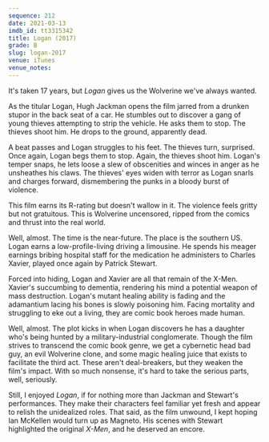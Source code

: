 ```yaml
---
sequence: 212
date: 2021-03-13
imdb_id: tt3315342
title: Logan (2017)
grade: B
slug: logan-2017
venue: iTunes
venue_notes:
---
```


It's taken 17 years, but _Logan_ gives us the Wolverine we've always wanted.

<!-- end -->

As the titular Logan, Hugh Jackman opens the film jarred from a drunken stupor in the back seat of a car. He stumbles out to discover a gang of young thieves attempting to strip the vehicle. He asks them to stop. The thieves shoot him. He drops to the ground, apparently dead.

A beat passes and Logan struggles to his feet. The thieves turn, surprised. Once again, Logan begs them to stop. Again, the thieves shoot him. Logan's temper snaps, he lets loose a slew of obscenities and winces in anger as he unsheathes his claws. The thieves' eyes widen with terror as Logan snarls and charges forward, dismembering the punks in a bloody burst of violence.

This film earns its R-rating but doesn't wallow in it. The violence feels gritty but not gratuitous. This is Wolverine uncensored, ripped from the comics and thrust into the real world.

Well, almost. The time is the near-future. The place is the southern US. Logan earns a low-profile-living driving a limousine. He spends his meager earnings bribing hospital staff for the medication he administers to Charles Xavier, played once again by Patrick Stewart.

Forced into hiding, Logan and Xavier are all that remain of the X-Men. Xavier's succumbing to dementia, rendering his mind a potential weapon of mass destruction. Logan's mutant healing ability is fading and the adamantium lacing his bones is slowly poisoning him. Facing mortality and struggling to eke out a living, they are comic book heroes made human.

Well, almost. The plot kicks in when Logan discovers he has a daughter who's being hunted by a military-industrial conglomerate. Though the film strives to transcend the comic book genre, we get a cybernetic head bad guy, an evil Wolverine clone, and some magic healing juice that exists to facilitate the third act. These aren't deal-breakers, but they weaken the film's impact. With so much nonsense, it's hard to take the serious parts, well, seriously.

Still, I enjoyed _Logan_, if for nothing more than Jackman and Stewart's performances. They make their characters feel familiar yet fresh and appear to relish the unidealized roles. That said, as the film unwound, I kept hoping Ian McKellen would turn up as Magneto. His scenes with Stewart highlighted the original <span data-imdb-id="tt0120903">_X-Men_</span>, and he deserved an encore.
